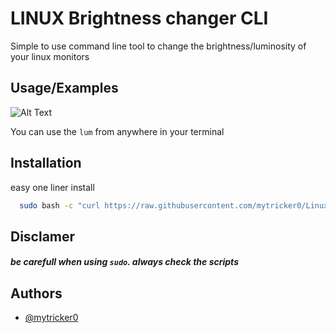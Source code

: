 
# LINUX Brightness changer CLI

Simple to use command line tool to change the brightness/luminosity of your linux monitors 


## Usage/Examples

![Alt Text](demo.gif)

You can use the `lum` from anywhere in your terminal 
## Installation

easy one liner install

```bash
  sudo bash -c "curl https://raw.githubusercontent.com/mytricker0/Linux-Brightness-Changer/main/install.sh | sh"
```

## Disclamer

##### be carefull when using `sudo`. always check the scripts



## Authors

- [@mytricker0](https://www.github.com/mytricker0)

